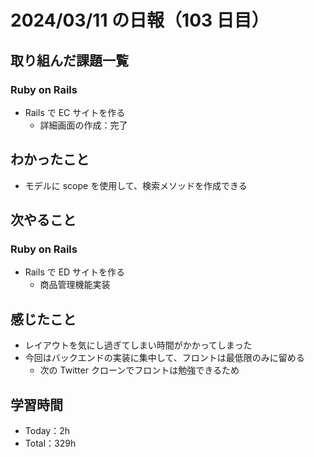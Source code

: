 # 2024/03/11 の日報（103 日目）

## 取り組んだ課題一覧

### Ruby on Rails

- Rails で EC サイトを作る
  - 詳細画面の作成：完了

## わかったこと

- モデルに scope を使用して、検索メソッドを作成できる

## 次やること

### Ruby on Rails

- Rails で ED サイトを作る
  - 商品管理機能実装

## 感じたこと

- レイアウトを気にし過ぎてしまい時間がかかってしまった
- 今回はバックエンドの実装に集中して、フロントは最低限のみに留める
  - 次の Twitter クローンでフロントは勉強できるため

## 学習時間

- Today：2h
- Total：329h
